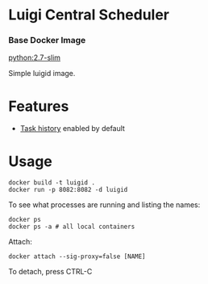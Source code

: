 Luigi Central Scheduler
=======================

### Base Docker Image

[python:2.7-slim](https://hub.docker.com/_/python/)

Simple luigid image.

Features
========

 * [Task history](http://luigi.readthedocs.io/en/stable/central_scheduler.html#enabling-task-history) enabled by default

Usage
=====

```
docker build -t luigid .
docker run -p 8082:8082 -d luigid
```

To see what processes are running and listing the names:

```
docker ps
docker ps -a # all local containers
```

Attach:

```
docker attach --sig-proxy=false [NAME]
```

To detach, press CTRL-C

